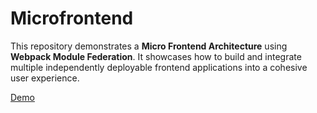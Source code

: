 # Microfrontend

This repository demonstrates a **Micro Frontend Architecture** using **Webpack Module Federation**. It showcases how to build and integrate multiple independently deployable frontend applications into a cohesive user experience.

[Demo](https://d3d8z1ka7b7e2j.cloudfront.net/)